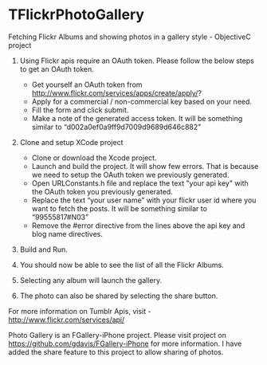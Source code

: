 TFlickrPhotoGallery
===================

Fetching Flickr Albums and showing photos in a gallery style - ObjectiveC project

1. Using Flickr apis require an OAuth token. Please follow the below steps to get an OAuth token.

    - Get yourself an OAuth token from http://www.flickr.com/services/apps/create/apply/?
    - Apply for a commercial / non-commercial key based on your need.
    - Fill the form and click submit.
    - Make a note of the generated access token. It will be something similar to “d002a0ef0a9ff9d7009d9689d646c882”

2. Clone and setup XCode project

    - Clone or download the Xcode project. 
    - Launch and build the project. It will show few errors. That is because we need to setup the OAuth token we previously generated.
    - Open URLConstants.h file and replace the text "your api key" with the OAuth token you previously generated.
    - Replace the text “your user name” with your flickr user id where you want to fetch the posts. It will be something similar to “99555817#N03”
    - Remove the #error directive from the lines above the api key and blog name directives.

3. Build and Run.

4. You should now be able to see the list of all the Flickr Albums.

5. Selecting any album will launch the gallery.

6. The photo can also be shared by selecting the share button.

For more information on Tumblr Apis, visit - http://www.flickr.com/services/api/

Photo Gallery is an FGallery-iPhone project. Please visit project on https://github.com/gdavis/FGallery-iPhone for more information. I have added the share feature to this project to allow sharing of photos.
